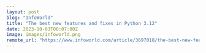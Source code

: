 ```yaml
---
layout: post
blog: "InfoWorld"
title: "The best new features and fixes in Python 3.12"
date: 2023-10-03T00:07:00Z
image: images/infoworld.png
remote_url: "https://www.infoworld.com/article/3697018/the-best-new-features-and-fixes-in-python-3-12.html#tk.rss_applicationdevelopment"
---
```

